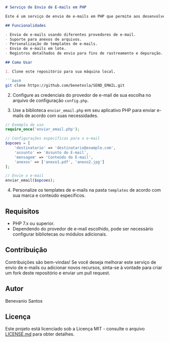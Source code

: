 ```markdown
# Serviço de Envio de E-mails em PHP

Este é um serviço de envio de e-mails em PHP que permite aos desenvolvedores integrar facilmente o envio de e-mails em seus aplicativos web. Ele é projetado para ser flexível e personalizável, permitindo que você envie e-mails usando diferentes provedores de e-mail, como SMTP, SendGrid, Mailgun, entre outros.

## Funcionalidades

- Envio de e-mails usando diferentes provedores de e-mail.
- Suporte para anexos de arquivos.
- Personalização de templates de e-mails.
- Envio de e-mails em lote.
- Registros detalhados de envio para fins de rastreamento e depuração.

## Como Usar

1. Clone este repositório para sua máquina local.

```bash
git clone https://github.com/benetesla/SEND_EMAIL.git
```

2. Configure as credenciais do provedor de e-mail de sua escolha no arquivo de configuração `config.php`.

3. Use a biblioteca `enviar_email.php` em seu aplicativo PHP para enviar e-mails de acordo com suas necessidades.

```php
// Exemplo de uso
require_once('enviar_email.php');

// Configurações específicas para o e-mail
$opcoes = [
    'destinatario' => 'destinatario@example.com',
    'assunto' => 'Assunto do E-mail',
    'mensagem' => 'Conteúdo do E-mail',
    'anexos' => ['anexo1.pdf', 'anexo2.jpg']
];

// Envie o e-mail
enviar_email($opcoes);
```

4. Personalize os templates de e-mails na pasta `templates` de acordo com sua marca e conteúdo específicos.

## Requisitos

- PHP 7.x ou superior.
- Dependendo do provedor de e-mail escolhido, pode ser necessário configurar bibliotecas ou módulos adicionais.

## Contribuição

Contribuições são bem-vindas! Se você deseja melhorar este serviço de envio de e-mails ou adicionar novos recursos, sinta-se à vontade para criar um fork deste repositório e enviar um pull request.

## Autor

Benevanio Santos

## Licença

Este projeto está licenciado sob a Licença MIT - consulte o arquivo [LICENSE.md](LICENSE.md) para obter detalhes.

